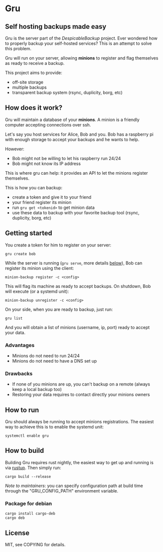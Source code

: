 # Gru

## Self hosting backups made easy

Gru is the server part of the *DespicableBackup* project.
Ever wondered how to properly backup your self-hosted services?
This is an attempt to solve this problem.

Gru will run on your server, allowing **minions** to register
and flag themselves as ready to receive a backup.

This project aims to provide:
* off-site storage
* multiple backups
* transparent backup system (rsync, duplicity, borg, etc)

## How does it work?

Gru will maintain a database of your **minions**.
A minion is a friendly computer accepting connections over ssh.

Let's say you host services for Alice, Bob and you.
Bob has a raspberry pi with enough storage to accept your backups and he wants to help.

However:
* Bob might not be willing to let his raspberry run 24/24
* Bob might not know its IP address

This is where gru can help: it provides an API to let the minions
register themselves.

This is how you can backup:
* create a token and give it to your friend
* your friend register its minion
* run `gru get <tokenid>` to get minion data
* use these data to backup with your favorite backup tool (rsync, duplicity, borg, etc)

## Getting started

You create a token for him to register on your server:

    gru create bob

While the server is running (`gru serve`, more details [below](#how-to-run)),
Bob can register its minion using the client:

    minion-backup register -c <config>

This will flag its machine as ready to accept backups.
On shutdown, Bob will execute (or a systemd unit):

    minion-backup unregister -c <config>

On your side, when you are ready to backup, just run:

    gru list

And you will obtain a list of minions (username, ip, port) ready to accept your data.

### Advantages
* Minions do not need to run 24/24
* Minions do not need to have a DNS set up

### Drawbacks
* If none of you minions are up, you can't backup on a remote (always keep a local backup too)
* Restoring your data requires to contact directly your minions owners

## How to run

Gru should always be running to accept minions registrations.
The easiest way to achieve this is to enable the systemd unit:

    systemctl enable gru

## How to build

Building Gru requires rust nightly, the easiest way to get up and running is via [rustup](https://www.rustup.rs/).
Then simply run:

    cargo build --release

*Note to maintainers*: you can specify configuration path at build time through the "GRU_CONFIG_PATH" environment variable.

### Package for debian

    cargo install cargo-deb
    cargo deb

## License

MIT, see COPYING for details.
